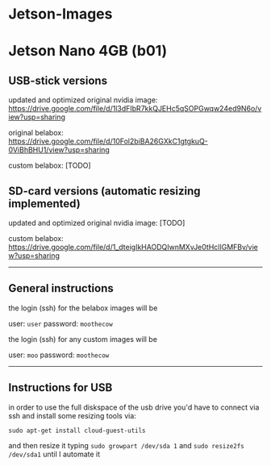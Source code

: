 # Jetson-Images

# Jetson Nano 4GB (b01)
## USB-stick versions

updated and optimized original nvidia image: https://drive.google.com/file/d/1l3dFIbR7kkQJEHc5qSOPGwqw24ed9N6o/view?usp=sharing

original belabox: https://drive.google.com/file/d/10Fol2biBA26GXkC1gtgkuQ-0ViBhBHU1/view?usp=sharing

custom belabox: [TODO]

## SD-card versions (automatic resizing implemented)

updated and optimized original nvidia image: [TODO]

custom belabox: https://drive.google.com/file/d/1_dteigIkHAODQIwnMXvJe0tHclIGMFBv/view?usp=sharing

___________

## General instructions

the login (ssh) for the belabox images will be

user: `user` password: `moothecow`

the login (ssh) for any custom images will be

user: `moo` password: `moothecow`
___________

## Instructions for USB

in order to use the full diskspace of the usb drive you'd have to connect via ssh and install some resizing tools via:

`sudo apt-get install cloud-guest-utils`

and then resize it typing `sudo growpart /dev/sda 1` and `sudo resize2fs /dev/sda1` until I automate it

